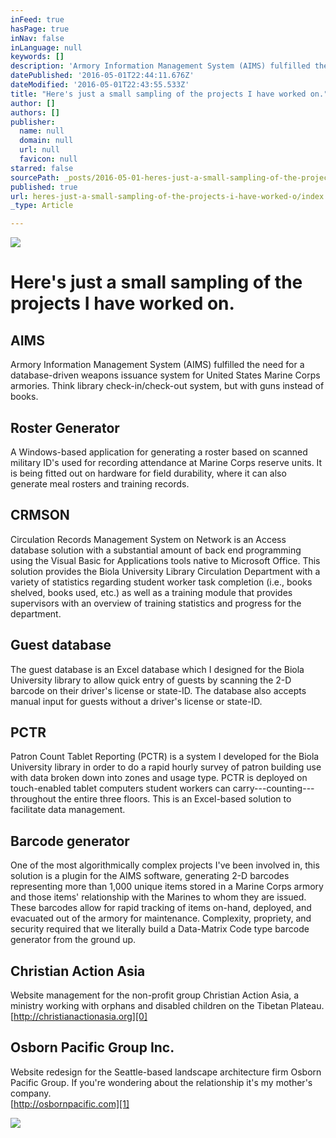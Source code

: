 ```yaml
---
inFeed: true
hasPage: true
inNav: false
inLanguage: null
keywords: []
description: 'Armory Information Management System (AIMS) fulfilled the need for a database-driven weapons issuance system for United States Marine Corps armories. Think library check-in/check-out system, but with guns instead of books.'
datePublished: '2016-05-01T22:44:11.676Z'
dateModified: '2016-05-01T22:43:55.533Z'
title: "Here's just a small sampling of the projects I have worked on."
author: []
authors: []
publisher:
  name: null
  domain: null
  url: null
  favicon: null
starred: false
sourcePath: _posts/2016-05-01-heres-just-a-small-sampling-of-the-projects-i-have-worked-o.md
published: true
url: heres-just-a-small-sampling-of-the-projects-i-have-worked-o/index.html
_type: Article

---
```

![](https://the-grid-user-content.s3-us-west-2.amazonaws.com/1926ab02-3663-42b0-93a2-857711341a6d.jpg)

# Here's just a small sampling of the projects I have worked on.

## AIMS

Armory Information Management System (AIMS) fulfilled the need for a database-driven weapons issuance system for United States Marine Corps armories. Think library check-in/check-out system, but with guns instead of books.

## Roster Generator

A Windows-based application for generating a roster based on scanned military ID's used for recording attendance at Marine Corps reserve units. It is being fitted out on hardware for field durability, where it can also generate meal rosters and training records.

## CRMSON

Circulation Records Management System on Network is an Access database solution with a substantial amount of back end programming using the Visual Basic for Applications tools native to Microsoft Office. This solution provides the Biola University Library Circulation Department with a variety of statistics regarding student worker task completion (i.e., books shelved, books used, etc.) as well as a training module that provides supervisors with an overview of training statistics and progress for the department.

## Guest database

The guest database is an Excel database which I designed for the Biola University library to allow quick entry of guests by scanning the 2-D barcode on their driver's license or state-ID. The database also accepts manual input for guests without a driver's license or state-ID.

## PCTR

Patron Count Tablet Reporting (PCTR) is a system I developed for the Biola University library in order to do a rapid hourly survey of patron building use with data broken down into zones and usage type. PCTR is deployed on touch-enabled tablet computers student workers can carry---counting---throughout the entire three floors. This is an Excel-based solution to facilitate data management.

## Barcode generator

One of the most algorithmically complex projects I've been involved in, this solution is a plugin for the AIMS software, generating 2-D barcodes representing more than 1,000 unique items stored in a Marine Corps armory and those items' relationship with the Marines to whom they are issued. These barcodes allow for rapid tracking of items on-hand, deployed, and evacuated out of the armory for maintenance. Complexity, propriety, and security required that we literally build a Data-Matrix Code type barcode generator from the ground up.

## Christian Action Asia

Website management for the non-profit group Christian Action Asia, a ministry working with orphans and disabled children on the Tibetan Plateau.  
[http://christianactionasia.org][0]

## Osborn Pacific Group Inc.

Website redesign for the Seattle-based landscape architecture firm Osborn Pacific Group. If you're wondering about the relationship it's my mother's company.  
[http://osbornpacific.com][1]

[][1]
![](https://the-grid-user-content.s3-us-west-2.amazonaws.com/4e4c3969-9ef8-441d-8e15-410b802e22e2.jpg)

[0]: http://christianactionasia.org/
[1]: http://osbornpacific.com/